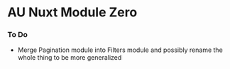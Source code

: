 # AU Nuxt Module Zero

### To Do
- Merge Pagination module into Filters module and possibly rename the whole thing to be more generalized
